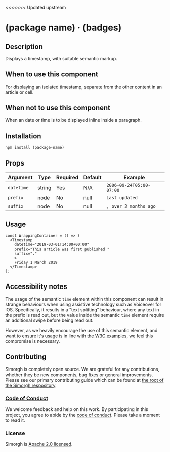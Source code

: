 <<<<<<< Updated upstream
<!-- Please remove all references to Simorgh from this when moving the Timestamp component to Psammead! -->
# (package name) &middot; (badges)

## Description
Displays a timestamp, with suitable semantic markup.

## When to use this component
For displaying an isolated timestamp, separate from the other content in an article or cell.

## When not to use this component
When an date or time is to be displayed inline inside a paragraph.

## Installation
`npm install (package-name)`

## Props

| Argument   | Type   | Required | Default | Example                  |
|------------|--------|----------|---------|--------------------------|
| `datetime` | string | Yes      | N/A     | `2006-09-24T05:00-07:00` |
| `prefix`   | node   | No       | null    | `Last updated `          |
| `suffix`   | node   | No       | null    | `, over 3 months ago`    |

## Usage
```
const WrappingContainer = () => (
  <Timestamp
    datetime="2019-03-01T14:00+00:00"
    prefix="This article was first published "
    suffix="."
    >
    Friday 1 March 2019
  </Timestamp>
);
```

## Accessibility notes
The usage of the semantic `time` element within this component can result in strange behaviours when using assistive technology such as Voiceover for iOS. Specifically, it results in a "text splitting" behaviour, where any text in the prefix is read out, but the value inside the semantic `time` element require an additional swipe before being read out.

However, as we heavily encourage the use of this semantic element, and want to ensure it's usage is in line with [the W3C examples](https://www.w3.org/TR/html51/textlevel-semantics.html#the-time-element), we feel this compromise is necessary.

<!-- ## Roadmap
(what we have planned for this component) -->

<!-- ## Additional notes
(link to any relevant ADRs) -->

## Contributing

Simorgh is completely open source. We are grateful for any contributions, whether they be new components, bug fixes or general improvements. Please see our primary contributing guide which can be found at [the root of the Simorgh respository](https://github.com/bbc/simorgh/blob/latest/CONTRIBUTING.md).

### [Code of Conduct](https://github.com/bbc/simorgh/blob/latest/CODE_OF_CONDUCT.md)

We welcome feedback and help on this work. By participating in this project, you agree to abide by the [code of conduct](https://github.com/bbc/simorgh/blob/latest/CODE_OF_CONDUCT.md). Please take a moment to read it.

### License

Simorgh is [Apache 2.0 licensed](https://github.com/bbc/simorgh/blob/latest/LICENSE).
